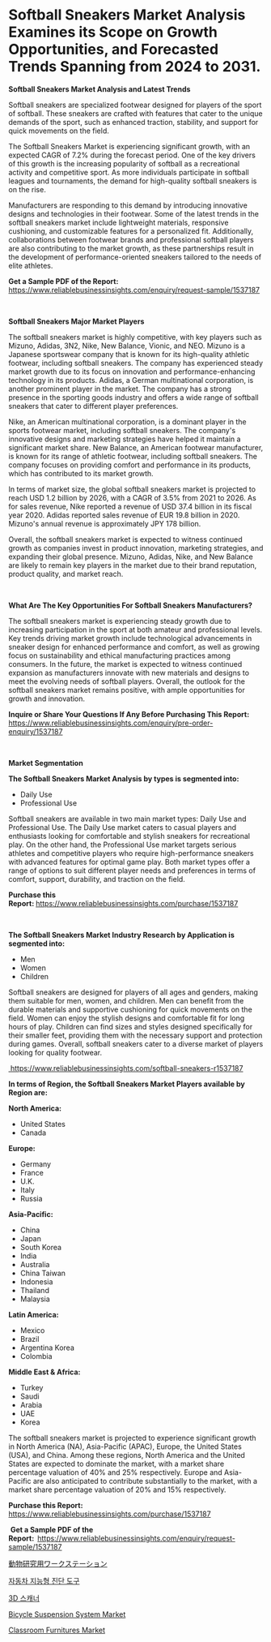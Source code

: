 <p><h1>Softball Sneakers Market Analysis Examines its Scope on Growth Opportunities, and Forecasted Trends Spanning from 2024 to 2031.</h1></p><p><strong>Softball Sneakers Market Analysis and Latest Trends</strong></p>
<p><p>Softball sneakers are specialized footwear designed for players of the sport of softball. These sneakers are crafted with features that cater to the unique demands of the sport, such as enhanced traction, stability, and support for quick movements on the field.</p><p>The Softball Sneakers Market is experiencing significant growth, with an expected CAGR of 7.2% during the forecast period. One of the key drivers of this growth is the increasing popularity of softball as a recreational activity and competitive sport. As more individuals participate in softball leagues and tournaments, the demand for high-quality softball sneakers is on the rise.</p><p>Manufacturers are responding to this demand by introducing innovative designs and technologies in their footwear. Some of the latest trends in the softball sneakers market include lightweight materials, responsive cushioning, and customizable features for a personalized fit. Additionally, collaborations between footwear brands and professional softball players are also contributing to the market growth, as these partnerships result in the development of performance-oriented sneakers tailored to the needs of elite athletes.</p></p>
<p><strong>Get a Sample PDF of the Report:&nbsp;</strong> <a href="https://www.reliablebusinessinsights.com/enquiry/request-sample/1537187">https://www.reliablebusinessinsights.com/enquiry/request-sample/1537187</a></p>
<p>&nbsp;</p>
<p><strong>Softball Sneakers Major Market Players</strong></p>
<p><p>The softball sneakers market is highly competitive, with key players such as Mizuno, Adidas, 3N2, Nike, New Balance, Vionic, and NEO. Mizuno is a Japanese sportswear company that is known for its high-quality athletic footwear, including softball sneakers. The company has experienced steady market growth due to its focus on innovation and performance-enhancing technology in its products. Adidas, a German multinational corporation, is another prominent player in the market. The company has a strong presence in the sporting goods industry and offers a wide range of softball sneakers that cater to different player preferences.</p><p>Nike, an American multinational corporation, is a dominant player in the sports footwear market, including softball sneakers. The company's innovative designs and marketing strategies have helped it maintain a significant market share. New Balance, an American footwear manufacturer, is known for its range of athletic footwear, including softball sneakers. The company focuses on providing comfort and performance in its products, which has contributed to its market growth.</p><p>In terms of market size, the global softball sneakers market is projected to reach USD 1.2 billion by 2026, with a CAGR of 3.5% from 2021 to 2026. As for sales revenue, Nike reported a revenue of USD 37.4 billion in its fiscal year 2020. Adidas reported sales revenue of EUR 19.8 billion in 2020. Mizuno's annual revenue is approximately JPY 178 billion.</p><p>Overall, the softball sneakers market is expected to witness continued growth as companies invest in product innovation, marketing strategies, and expanding their global presence. Mizuno, Adidas, Nike, and New Balance are likely to remain key players in the market due to their brand reputation, product quality, and market reach.</p></p>
<p>&nbsp;</p>
<p><strong>What Are The Key Opportunities For Softball Sneakers Manufacturers?</strong></p>
<p><p>The softball sneakers market is experiencing steady growth due to increasing participation in the sport at both amateur and professional levels. Key trends driving market growth include technological advancements in sneaker design for enhanced performance and comfort, as well as growing focus on sustainability and ethical manufacturing practices among consumers. In the future, the market is expected to witness continued expansion as manufacturers innovate with new materials and designs to meet the evolving needs of softball players. Overall, the outlook for the softball sneakers market remains positive, with ample opportunities for growth and innovation.</p></p>
<p><strong>Inquire or Share Your Questions If Any Before Purchasing This Report:</strong> <a href="https://www.reliablebusinessinsights.com/enquiry/pre-order-enquiry/1537187">https://www.reliablebusinessinsights.com/enquiry/pre-order-enquiry/1537187</a></p>
<p>&nbsp;</p>
<p><strong>Market Segmentation</strong></p>
<p><strong>The Softball Sneakers Market Analysis by types is segmented into:</strong></p>
<p><ul><li>Daily Use</li><li>Professional Use</li></ul></p>
<p><p>Softball sneakers are available in two main market types: Daily Use and Professional Use. The Daily Use market caters to casual players and enthusiasts looking for comfortable and stylish sneakers for recreational play. On the other hand, the Professional Use market targets serious athletes and competitive players who require high-performance sneakers with advanced features for optimal game play. Both market types offer a range of options to suit different player needs and preferences in terms of comfort, support, durability, and traction on the field.</p></p>
<p><strong>Purchase this Report:&nbsp;</strong><a href="https://www.reliablebusinessinsights.com/purchase/1537187">https://www.reliablebusinessinsights.com/purchase/1537187</a></p>
<p>&nbsp;</p>
<p><strong>The Softball Sneakers Market Industry Research by Application is segmented into:</strong></p>
<p><ul><li>Men</li><li>Women</li><li>Children</li></ul></p>
<p><p>Softball sneakers are designed for players of all ages and genders, making them suitable for men, women, and children. Men can benefit from the durable materials and supportive cushioning for quick movements on the field. Women can enjoy the stylish designs and comfortable fit for long hours of play. Children can find sizes and styles designed specifically for their smaller feet, providing them with the necessary support and protection during games. Overall, softball sneakers cater to a diverse market of players looking for quality footwear.</p></p>
<p><a href="https://www.reliablebusinessinsights.com/softball-sneakers-r1537187">&nbsp;https://www.reliablebusinessinsights.com/softball-sneakers-r1537187</a></p>
<p><strong>In terms of Region, the Softball Sneakers Market Players available by Region are:</strong></p>
<p>
    <p> <strong> North America: </strong>
        <ul>
            <li>United States</li>
            <li>Canada</li>
        </ul>
        </p> 
    <p> <strong> Europe: </strong>
        <ul>
            <li>Germany</li>
            <li>France</li>
            <li>U.K.</li>
            <li>Italy</li>
            <li>Russia</li>
        </ul>
        </p> 
    <p> <strong> Asia-Pacific: </strong>
        <ul>
            <li>China</li>
            <li>Japan</li>
            <li>South Korea</li>
            <li>India</li>
            <li>Australia</li>
            <li>China Taiwan</li>
            <li>Indonesia</li>
            <li>Thailand</li>
            <li>Malaysia</li>
        </ul>
        </p> 
    <p> <strong> Latin America: </strong>
        <ul>
            <li>Mexico</li>
            <li>Brazil</li>
            <li>Argentina Korea</li>
            <li>Colombia</li>
        </ul>
        </p> 
    <p> <strong> Middle East & Africa: </strong>
        <ul>
            <li>Turkey</li>
            <li>Saudi</li>
            <li>Arabia</li>
            <li>UAE</li>
            <li>Korea</li>
        </ul>
    </p>
    </p>
<p><p>The softball sneakers market is projected to experience significant growth in North America (NA), Asia-Pacific (APAC), Europe, the United States (USA), and China. Among these regions, North America and the United States are expected to dominate the market, with a market share percentage valuation of 40% and 25% respectively. Europe and Asia-Pacific are also anticipated to contribute substantially to the market, with a market share percentage valuation of 20% and 15% respectively.</p></p>
<p><strong>Purchase this Report: </strong><a href="https://www.reliablebusinessinsights.com/purchase/1537187">https://www.reliablebusinessinsights.com/purchase/1537187</a></p>
<p>&nbsp;<strong>Get a Sample PDF of the Report:&nbsp;&nbsp;</strong><a href="https://www.reliablebusinessinsights.com/enquiry/request-sample/1537187">https://www.reliablebusinessinsights.com/enquiry/request-sample/1537187</a></p>
<p><strong></strong></p>
<p><p><a href="https://github.com/DeonBoer2023/Market-Research-Report-List-1/blob/main/7110508143794.md">動物研究用ワークステーション</a></p><p><a href="https://medium.com/@dadanedu33/%EC%9E%90%EB%8F%99%EC%B0%A8-%EC%A7%80%EB%8A%A5-%EC%A7%84%EB%8B%A8-%EB%8F%84%EA%B5%AC-%EC%8B%9C%EC%9E%A5-%EC%98%88%EC%B8%A1-%EC%8B%9C%EC%9E%A5-%EB%8F%99%ED%96%A5-%EB%B0%8F-%EC%98%81%ED%96%A5-%EB%B6%84%EC%84%9D-2024-2031-1486dcfb177f">자동차 지능형 진단 도구</a></p><p><a href="https://github.com/nhaiquang84/Market-Research-Report-List-1/blob/main/5120780151512.md">3D 스캐너</a></p><p><a href="https://github.com/RoccoManning/Market-Research-Report-List-5/blob/main/bicycle-suspension-system-market.md">Bicycle Suspension System Market</a></p><p><a href="https://github.com/mateobossinovero/Market-Research-Report-List-1/blob/main/classroom-furnitures-market.md">Classroom Furnitures Market</a></p></p>